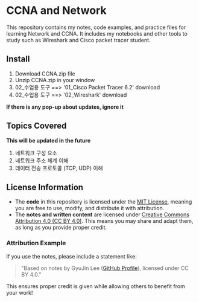 # CCNA and Network
This repository contains my notes, code examples, and practice files for learning Network and CCNA. It includes my notebooks and other tools to study such as Wireshark and Cisco packet tracer student.

## Install
1. Download CCNA.zip file
2. Unzip CCNA.zip in your window
3. 02_수업용 도구 ==> '01_Cisco Packet Tracer 6.2' download
4. 02_수업용 도구 ==> '02_Wireshark' download

**If there is any pop-up about updates, ignore it**


## Topics Covered
**This will be updated in the future**
1. 네트워크 구성 요소
2. 네트워크 주소 체계 이해
3. 데이터 전송 프로토콜 (TCP, UDP) 이해

## License Information

- The **code** in this repository is licensed under the [MIT License](LICENSE), meaning you are free to use, modify, and distribute it with attribution.
- The **notes and written content** are licensed under [Creative Commons Attribution 4.0 (CC BY 4.0)](https://creativecommons.org/licenses/by/4.0/). This means you may share and adapt them, as long as you provide proper credit.

### Attribution Example
If you use the notes, please include a statement like:
> "Based on notes by GyuJin Lee ([GitHub Profile](https://github.com/JinLeeGG)), licensed under CC BY 4.0."

This ensures proper credit is given while allowing others to benefit from your work!
